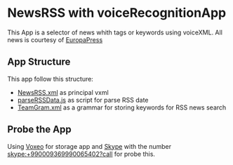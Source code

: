 # NewsRSS with voiceRecognitionApp
This App is a selector of news whith tags or keywords using voiceXML.
All news is courtesy of [EuropaPress](http://www.europapress.es)

## App Structure
This app follow this structure:
 - [NewsRSS.xml]() as principal vxml
 - [parseRSSData.js]() as script for parse RSS date
 - [TeamGram.xml]() as a grammar for storing keywords for RSS news search

## Probe the App
Using [Voxeo](https://evolution.voxeo.com) for storage app and [Skype](http://www.skype.com) with the number <skype:+990009369990065402?call> for probe this.
